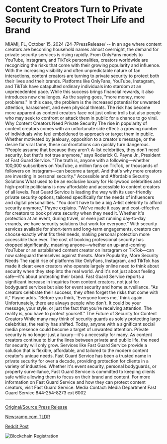 # Content Creators Turn to Private Security to Protect Their Life and Brand

MIAMI, FL, October 15, 2024 /24-7PressRelease/ -- In an age where content creators are becoming household names almost overnight, the demand for private security services is rising rapidly. From OnlyFans models to YouTube, Instagram, and TikTok personalities, creators worldwide are recognizing the risks that come with their growing popularity and influence. With the increasing visibility and often unpredictable nature of fan interactions, content creators are turning to private security to protect both their lives and their brands.  Platforms like OnlyFans, YouTube, Instagram, and TikTok have catapulted ordinary individuals into stardom at an unprecedented pace. While this success brings financial rewards, it also introduces new challenges. As the saying goes, "more money, more problems." In this case, the problem is the increased potential for unwanted attention, harassment, and even physical threats. The risk has become more apparent as content creators face not just online trolls but also people who may seek to confront or attack them in public for a chance to go viral.  Why Content Creators Need Private Security  The rise in popularity of content creators comes with an unfortunate side effect: a growing number of individuals who feel emboldened to approach or target them in public. Whether motivated by jealousy, opposition to a creator's message, or the desire for viral fame, these confrontations can quickly turn dangerous.  "People assume that because they aren't A-list celebrities, they don't need security, but that's not true anymore," says Roderick C. Payne Jr., President of Fast Guard Service. "The truth is, anyone with a following—whether 100,000 subscribers on YouTube, a million fans on TikTok, or thousands of followers on Instagram—can become a target. And that's why more creators are investing in personal security."  Accessible and Affordable Security Solutions  What used to be an exclusive luxury for Hollywood celebrities and high-profile politicians is now affordable and accessible to content creators of all levels. Fast Guard Service is leading the way with its user-friendly private security options, tailored specifically for the needs of influencers and digital personalities.  "You don't have to be a big A-list celebrity to afford security anymore," Payne explains. "We've made it easy and cost-effective for creators to book private security when they need it. Whether it's protection at an event, during travel, or even just running day-to-day errands, we have security solutions that work for everyone."  With security services available for short-term and long-term engagements, creators can choose exactly what fits their needs, making personal protection more accessible than ever. The cost of booking professional security has dropped significantly, meaning anyone—whether an up-and-coming YouTuber or an established content creator on Instagram or TikTok—can now safeguard themselves against threats.  More Popularity, More Security Needs  The rapid rise of platforms like OnlyFans, Instagram, and TikTok has made it clear: even creators who operate largely online need to think about security when they step into the real world. And it's not just about feeling safe—it's about protecting their brand. Fast Guard Service reports a significant increase in inquiries from content creators, not just for bodyguard services but also for event security and home surveillance.  "As creators celebrate their success, they often forget the risks that come with it," Payne adds. "Before you think, 'Everyone loves me,' think again. Unfortunately, there are always people who don't. It could be your message, your style, or just the fact that you're receiving attention. The reality is, you have to protect yourself."  The Future of Security for Content Creators  While many may think of security guards as solely protecting large celebrities, the reality has shifted. Today, anyone with a significant social media presence could become a target of unwanted attention. Private security is no longer just a luxury—it's a necessity for many.  As content creators continue to blur the lines between private and public life, the need for security will only grow. Services like Fast Guard Service provide a solution that is flexible, affordable, and tailored to the modern content creator's unique needs.  Fast Guard Service has been a trusted name in private security for over a decade, providing protection for clients in a variety of industries. Whether it's event security, personal bodyguards, or property surveillance, Fast Guard Service is committed to keeping clients safe while allowing them to focus on their brand and content.  For more information on Fast Guard Service and how they can protect content creators, visit Fast Guard Service.  Media Contact: Media Department  Fast Guard Service 844-254-8273 ext 6002 

---

[Original/Source Press Release](https://www.24-7pressrelease.com/press-release/515249/content-creators-turn-to-private-security-to-protect-their-life-and-brand)
                    

[Newsramp.com TLDR](None) 



[Reddit Post](https://www.reddit.com/r/Lifestyle_Culture/comments/1g42371/rising_demand_for_private_security_among_content/) 



![Blockchain Registration](https://cdn.newsramp.app/24-7PressRelease/qrcode/2410/15/ninoUIgm.webp)